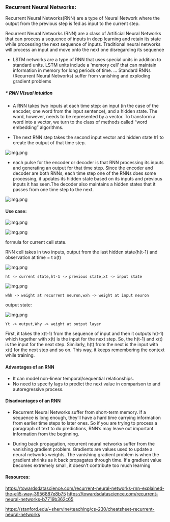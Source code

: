 
### Recurrent Neural Networks:

Recurrent Neural Networks(RNN) are a type of Neural Network where the output from the previous step is fed as input to the current step.

Recurrent Neural Networks (RNN) are a class of Artificial Neural Networks that can process a sequence of inputs in deep learning and retain its state while processing the next sequence of inputs. Traditional neural networks will process an input and move onto the next one disregarding its sequence

* LSTM networks are a type of RNN that uses special units in addition to standard units. LSTM units include a 'memory cell' that can maintain information in memory for long periods of time. ... Standard RNNs (Recurrent Neural Networks) suffer from vanishing and exploding gradient problems


##### * RNN VIsual intuition

* A RNN takes two inputs at each time step: an input (in the case of the encoder, one word from the input sentence), and a hidden state. The word, however, needs to be represented by a vector. To transform a word into a vector, we turn to the class of methods called “word embedding” algorithms.

* The next RNN step takes the second input vector and hidden state #1 to create the output of that time step.

![img.png](https://github.com/Uttam580/ml_dl_nlp_road_map/blob/master/deep_learning2/basic_transfomers/gif/rnn.gif)

* each pulse for the encoder or decoder is that RNN processing its inputs and generating an output for that time step. Since the encoder and decoder are both RNNs, each time step one of the RNNs does some processing, it updates its hidden state based on its inputs and previous inputs it has seen.The decoder also maintains a hidden states that it passes from one time step to the next. 

![img.png](https://github.com/Uttam580/ml_dl_nlp_road_map/blob/master/deep_learning2/basic_transfomers/gif/seq2seq2.gif)

#### Use case:

![img.png](https://miro.medium.com/max/875/1*hEa9ciQBUQcN2rtIDoK3CA.png)

![img.png](https://cdn.analyticsvidhya.com/wp-content/uploads/2017/12/06022525/bptt.png)

formula for current cell state. 

RNN cell takes in two inputs, output from the last hidden state{h(t-1} and observation at time = t x(t)

![img.png](https://cdn.analyticsvidhya.com/wp-content/uploads/2017/12/06004252/hidden-state.png)

```ht -> current state,ht-1 -> previous state,xt -> input state```

![img.png](https://cdn.analyticsvidhya.com/wp-content/uploads/2017/12/06005300/eq2.png)

```whh -> weight at recurrent neuron,wxh -> weight at input neuron```

output state:

![img.png](https://cdn.analyticsvidhya.com/wp-content/uploads/2017/12/06005750/outeq.png)

```Yt -> output,Why -> weight at output layer```

First, it takes the x(t-1) from the sequence of input and then it outputs h(t-1) which together with x(t) is the input for the next step. 
So, the h(t-1) and x(t) is the input for the next step. Similarly, h(t) from the next is the input with x(t) for the next step and so on. 
This way, it keeps remembering the context while training.

#### Advantages of an RNN

* It can model non-linear temporal/sequential relationships.
* No need to specify lags to predict the next value in comparison to and autoregressive process.

#### Disadvantages of an RNN

* Recurrent Neural Networks suffer from short-term memory. If a sequence is long enough, they’ll have a hard time carrying information from earlier time steps to later ones. So if you are trying to process a paragraph of text to do predictions, RNN’s may leave out important information from the beginning.

* During back propagation, recurrent neural networks suffer from the vanishing gradient problem. Gradients are values used to update a neural networks weights. The vanishing gradient problem is when the gradient shrinks as it back propagates through time. If a gradient value becomes extremely small, it doesn’t contribute too much learning

#### Resources: 

https://towardsdatascience.com/recurrent-neural-networks-rnn-explained-the-eli5-way-3956887e8b75
https://towardsdatascience.com/recurrent-neural-networks-b7719b362c65

https://stanford.edu/~shervine/teaching/cs-230/cheatsheet-recurrent-neural-networks
